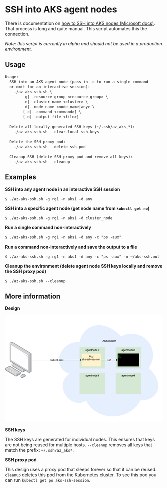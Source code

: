 # SSH into AKS agent nodes

There is documentation on [how to SSH into AKS nodes (Microsoft docs)](https://docs.microsoft.com/en-us/azure/aks/ssh). That process is long and quite manual. This script automates this the connection.

*Note: this script is currently in alpha and should not be used in a production environment.*

## Usage

```
Usage:
  SSH into an AKS agent node (pass in -c to run a single command
  or omit for an interactive session):
    ./az-aks-ssh.sh \
        -g|--resource-group <resource_group> \
        -n|--cluster-name <cluster> \
        -d|--node-name <node_name|any> \
        [-c|--command <command>] \
        [-o|--output-file <file>]

  Delete all locally generated SSH keys (~/.ssh/az_aks_*):
    ./az-aks-ssh.sh --clear-local-ssh-keys

  Delete the SSH proxy pod:
    ./az-aks-ssh.sh --delete-ssh-pod

  Cleanup SSH (delete SSH proxy pod and remove all keys):
    ./az-aks-ssh.sh --cleanup
```

## Examples

**SSH into any agent node in an interactive SSH session**

```
$ ./az-aks-ssh.sh -g rg1 -n aks1 -d any
```

**SSH into a specific agent node (get node name from `kubectl get no`)**

```
$ ./az-aks-ssh.sh -g rg1 -n aks1 -d cluster_node
```

**Run a single command non-interactively**

```
$ ./az-aks-ssh.sh -g rg1 -n aks1 -d any -c "ps -aux"
```

**Run a command non-interactively and save the output to a file**

```
$ ./az-aks-ssh.sh -g rg1 -n aks1 -d any -c "ps -aux" -o ~/aks-ssh.out
```

**Cleanup the environment (delete agent node SSH keys locally and remove the SSH proxy pod)**

```
$ ./az-aks-ssh.sh --cleanup
```

## More information

**Design**

![Design](./design.png)

**SSH keys**

The SSH keys are generated for individual nodes. This ensures that keys are not being reused for multiple hosts. `--cleanup` removes all keys that match the prefix: `~/.ssh/az_aks*`.

**SSH proxy pod**

This design uses a proxy pod that sleeps forever so that it can be reused. `--cleanup` deletes this pod from the Kubernetes cluster. To see this pod you can run `kubectl get po aks-ssh-session`.
